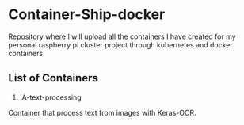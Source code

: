 # Container-Ship-docker
Repository where I will upload all the containers I have created for my personal raspberry pi cluster project through kubernetes and docker containers.

## List of Containers

1. IA-text-processing 

Container that process text from images with Keras-OCR.
